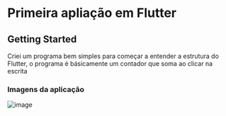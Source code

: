 # Primeira apliação em Flutter

## Getting Started

Criei um programa bem simples para começar a entender a estrutura do Flutter, o programa é básicamente um contador que soma ao clicar na escrita

### Imagens da aplicação

![image](https://github.com/IGDSCI/CONTADOR-FLUTTER/assets/114839208/fb1d6195-d7da-441b-90aa-bd13248332cc)

